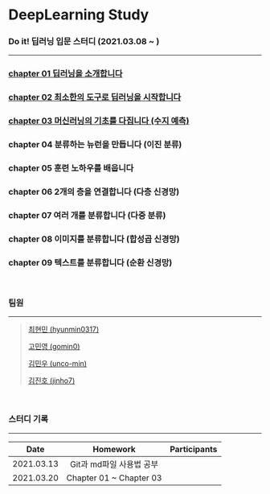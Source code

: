 # DeepLearning Study
### Do it! 딥러닝 입문 스터디 (2021.03.08 ~ )
---
### [chapter 01 딥러닝을 소개합니다](https://github.com/hyunmin0317/DeepLearning_Study/blob/master/chap01/chap01.md)

### [chapter 02 최소한의 도구로 딥러닝을 시작합니다](https://github.com/hyunmin0317/DeepLearning_Study/blob/master/chap02/github/chap02.md)

### [chapter 03 머신러닝의 기초를 다집니다 (수지 예측)](https://github.com/hyunmin0317/DeepLearning_Study/blob/master/chap03/chap03.md)

### chapter 04 분류하는 뉴런을 만듭니다 (이진 분류)

### chapter 05 훈련 노하우를 배웁니다

### chapter 06 2개의 층을 연결합니다 (다층 신경망)

### chapter 07 여러 개를 분류합니다 (다중 분류)

### chapter 08 이미지를 분류합니다 (합성곱 신경망)

### chapter 09 텍스트를 분류합니다 (순환 신경망)

<br>

### 팀원

---

> [최현민 (hyunmin0317)](https://github.com/hyunmin0317?tab=repositories)
>
> [고민영 (gomin0)](https://github.com/gomin0)
>
> [김민우 (unco-min)](https://github.com/unco-min)
>
> [김진호 (jinho7)](https://github.com/jinho7)

<br>

### 스터디 기록

---

|    Date    |         Homework         | Participants |
| :--------: | :----------------------: | :----------: |
| 2021.03.13 | Git과 md파일 사용법 공부 |              |
| 2021.03.20 | Chapter 01 ~ Chapter 03  |              |

